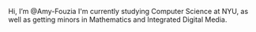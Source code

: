 Hi, I’m @Amy-Fouzia
I'm currently studying Computer Science at NYU, as well as getting minors in Mathematics and Integrated Digital Media.

